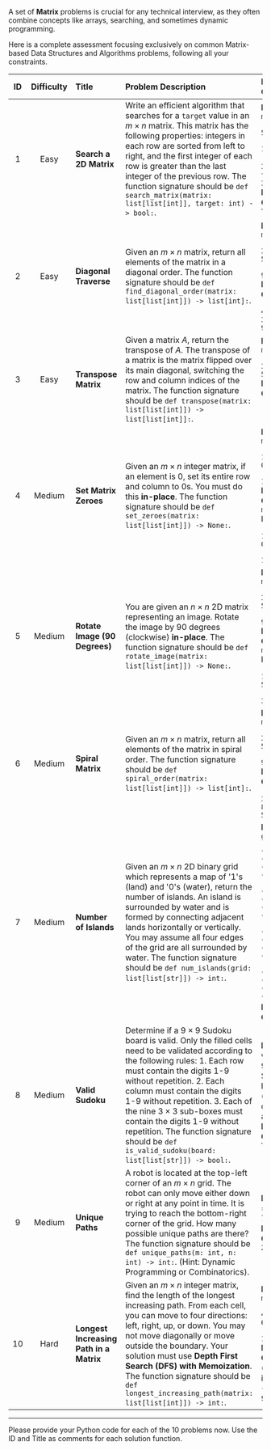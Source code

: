 A set of **Matrix** problems is crucial for any technical interview, as they often combine concepts like arrays, searching, and sometimes dynamic programming.

Here is a complete assessment focusing exclusively on common Matrix-based Data Structures and Algorithms problems, following all your constraints.

| ID | Difficulty | Title | Problem Description | Example Case |
| :---: | :---: | :--- | :--- | :--- |
| 1 | Easy | **Search a 2D Matrix** | Write an efficient algorithm that searches for a `target` value in an $m \times n$ matrix. This matrix has the following properties: integers in each row are sorted from left to right, and the first integer of each row is greater than the last integer of the previous row. The function signature should be `def search_matrix(matrix: list[list[int]], target: int) -> bool:`. | **Input:** `matrix = [[1, 3, 5, 7], [10, 11, 16, 20], [23, 30, 34, 60]]`, `target = 3`<br>**Expected Output:** `True` |
| 2 | Easy | **Diagonal Traverse** | Given an $m \times n$ matrix, return all elements of the matrix in a diagonal order. The function signature should be `def find_diagonal_order(matrix: list[list[int]]) -> list[int]:`. | **Input:** `matrix = [[1, 2, 3], [4, 5, 6], [7, 8, 9]]`<br>**Expected Output:** `[1, 2, 4, 7, 5, 3, 6, 8, 9]` |
| 3 | Easy | **Transpose Matrix** | Given a matrix $A$, return the transpose of $A$. The transpose of a matrix is the matrix flipped over its main diagonal, switching the row and column indices of the matrix. The function signature should be `def transpose(matrix: list[list[int]]) -> list[list[int]]:`. | **Input:** `matrix = [[1, 2, 3], [4, 5, 6]]`<br>**Expected Output:** `[[1, 4], [2, 5], [3, 6]]` |
| 4 | Medium | **Set Matrix Zeroes** | Given an $m \times n$ integer matrix, if an element is 0, set its entire row and column to 0s. You must do this **in-place**. The function signature should be `def set_zeroes(matrix: list[list[int]]) -> None:`. | **Input:** `matrix = [[1, 1, 1], [1, 0, 1], [1, 1, 1]]`<br>**Expected Output:** `matrix` becomes `[[1, 0, 1], [0, 0, 0], [1, 0, 1]]` |
| 5 | Medium | **Rotate Image (90 Degrees)** | You are given an $n \times n$ 2D matrix representing an image. Rotate the image by 90 degrees (clockwise) **in-place**. The function signature should be `def rotate_image(matrix: list[list[int]]) -> None:`. | **Input:** `matrix = [[1, 2, 3], [4, 5, 6], [7, 8, 9]]`<br>**Expected Output:** `matrix` becomes `[[7, 4, 1], [8, 5, 2], [9, 6, 3]]` |
| 6 | Medium | **Spiral Matrix** | Given an $m \times n$ matrix, return all elements of the matrix in spiral order. The function signature should be `def spiral_order(matrix: list[list[int]]) -> list[int]:`. | **Input:** `matrix = [[1, 2, 3], [4, 5, 6], [7, 8, 9]]`<br>**Expected Output:** `[1, 2, 3, 6, 9, 8, 7, 4, 5]` |
| 7 | Medium | **Number of Islands** | Given an $m \times n$ 2D binary grid which represents a map of '1's (land) and '0's (water), return the number of islands. An island is surrounded by water and is formed by connecting adjacent lands horizontally or vertically. You may assume all four edges of the grid are all surrounded by water. The function signature should be `def num_islands(grid: list[list[str]]) -> int:`. | **Input:** `grid = [["1", "1", "1", "1", "0"], ["1", "1", "0", "1", "0"], ["1", "1", "0", "0", "0"], ["0", "0", "0", "0", "0"]]`<br>**Expected Output:** `1` |
| 8 | Medium | **Valid Sudoku** | Determine if a $9 \times 9$ Sudoku board is valid. Only the filled cells need to be validated according to the following rules: 1. Each row must contain the digits 1-9 without repetition. 2. Each column must contain the digits 1-9 without repetition. 3. Each of the nine $3 \times 3$ sub-boxes must contain the digits 1-9 without repetition. The function signature should be `def is_valid_sudoku(board: list[list[str]]) -> bool:`. | **Input:** A valid $9 \times 9$ partial Sudoku board (string digits and '.')<br>**Expected Output:** `True` |
| 9 | Medium | **Unique Paths** | A robot is located at the top-left corner of an $m \times n$ grid. The robot can only move either down or right at any point in time. It is trying to reach the bottom-right corner of the grid. How many possible unique paths are there? The function signature should be `def unique_paths(m: int, n: int) -> int:`. (Hint: Dynamic Programming or Combinatorics). | **Input:** $m=3$, $n=7$<br>**Expected Output:** `28` |
| 10 | Hard | **Longest Increasing Path in a Matrix** | Given an $m \times n$ integer matrix, find the length of the longest increasing path. From each cell, you can move to four directions: left, right, up, or down. You may not move diagonally or move outside the boundary. Your solution must use **Depth First Search (DFS) with Memoization**. The function signature should be `def longest_increasing_path(matrix: list[list[int]]) -> int:`. | **Input:** `matrix = [[9, 9, 4], [6, 6, 8], [2, 1, 1]]`<br>**Expected Output:** `4` (The path is $1 \to 2 \to 6 \to 9$) |

-----

Please provide your Python code for each of the 10 problems now. Use the ID and Title as comments for each solution function.